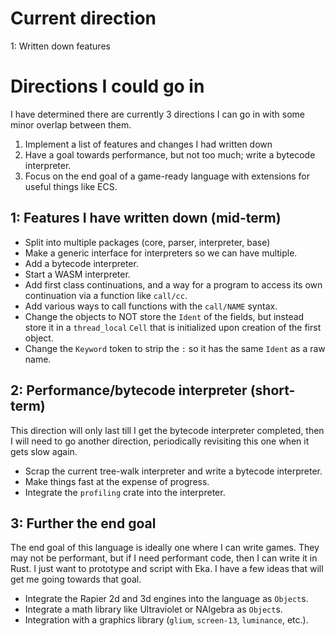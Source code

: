 # Current direction
1: Written down features


# Directions I could go in
I have determined there are currently 3 directions I can go in with some minor overlap between them.
1. Implement a list of features and changes I had written down
2. Have a goal towards performance, but not too much; write a bytecode interpreter.
3. Focus on the end goal of a game-ready language with extensions for useful things like ECS.


## 1: Features I have written down (mid-term)
- Split into multiple packages (core, parser, interpreter, base)
- Make a generic interface for interpreters so we can have multiple.
- Add a bytecode interpreter.
- Start a WASM interpreter.
- Add first class continuations, and a way for a program to access its own continuation via a
    function like `call/cc`.
- Add various ways to call functions with the `call/NAME` syntax.
- Change the objects to NOT store the `Ident` of the fields, but instead store it in a
    `thread_local` `Cell` that is initialized upon creation of the first object.
- Change the `Keyword` token to strip the `:` so it has the same `Ident` as a raw name.


## 2: Performance/bytecode interpreter (short-term)
This direction will only last till I get the bytecode interpreter completed, then I will need to go
another direction, periodically revisiting this one when it gets slow again.
- Scrap the current tree-walk interpreter and write a bytecode interpreter.
- Make things fast at the expense of progress.
- Integrate the `profiling` crate into the interpreter.


## 3: Further the end goal
The end goal of this language is ideally one where I can write games. They may not be performant,
but if I need performant code, then I can write it in Rust. I just want to prototype and script with
Eka. I have a few ideas that will get me going towards that goal.

- Integrate the Rapier 2d and 3d engines into the language as `Object`s.
- Integrate a math library like Ultraviolet or NAlgebra as `Object`s.
- Integration with a graphics library (`glium`, `screen-13`, `luminance`, etc.).
